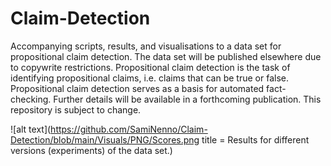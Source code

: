# Claim-Detection

Accompanying scripts, results, and visualisations to a data set for propositional claim detection. The data set will be published elsewhere due to copywrite restrictions. Propositional claim detection is the task of identifying propositional claims, i.e. claims that can be true or false. Propositional claim detection serves as a basis for automated fact-checking. Further details will be available in a forthcoming publication. This repository is subject to change.

![alt text](https://github.com/SamiNenno/Claim-Detection/blob/main/Visuals/PNG/Scores.png title = Results for different versions (experiments) of the data set.)

